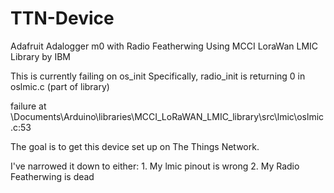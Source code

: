 # TTN-Device
Adafruit Adalogger m0 with Radio Featherwing
Using MCCI LoraWan LMIC Library by IBM

This is currently failing on os_init 
Specifically, radio_init is returning 0 in oslmic.c (part of library)

failure at \Documents\Arduino\libraries\MCCI_LoRaWAN_LMIC_library\src\lmic\oslmic.c:53

The goal is to get this device set up on The Things Network.

I've narrowed it down to either:
    1. My lmic pinout is wrong
    2. My Radio Featherwing is dead
